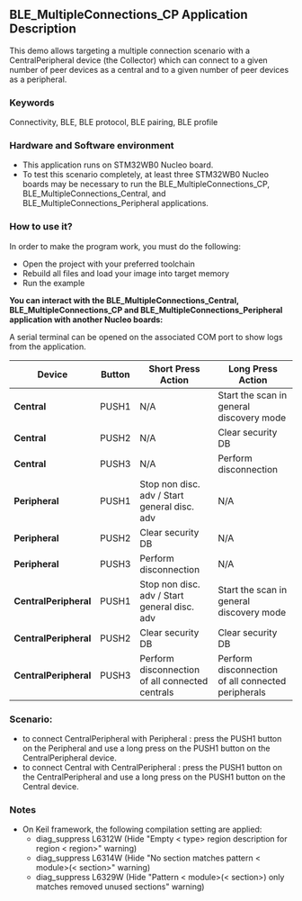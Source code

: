 ## __BLE_MultipleConnections_CP Application Description__

This demo allows targeting a multiple connection scenario with a CentralPeripheral device (the Collector) which can connect to a given number of peer devices as a central and to a given number of peer devices as a peripheral.


### __Keywords__

Connectivity, BLE, BLE protocol, BLE pairing, BLE profile

### __Hardware and Software environment__

  - This application runs on STM32WB0 Nucleo board.
  - To test this scenario completely, at least three STM32WB0 Nucleo boards may be necessary to run the BLE_MultipleConnections_CP, BLE_MultipleConnections_Central, and BLE_MultipleConnections_Peripheral applications.
    
### __How to use it?__

In order to make the program work, you must do the following:

 - Open the project with your preferred toolchain
 - Rebuild all files and load your image into target memory
 - Run the example
 

 __You can interact with the BLE_MultipleConnections_Central, BLE_MultipleConnections_CP and BLE_MultipleConnections_Peripheral application with another Nucleo boards:__

A serial terminal can be opened on the associated COM port to show logs from the application.

| **Device**          | **Button** | **Short Press Action**                                      | **Long Press Action**                                      |
|-----------------------|------------|--------------------------------------------------|-----------------------------------------------------|
| **Central**           | PUSH1      | N/A                                              | Start the scan in general discovery mode            |
| **Central**           | PUSH2      | N/A                                              | Clear security DB                                   |
| **Central**         | PUSH3      | N/A                                                         | Perform disconnection                                       |
| **Peripheral**      | PUSH1      | Stop non disc. adv / Start general disc. adv                | N/A                                                        |
| **Peripheral**        | PUSH2      | Clear security DB                                | N/A                                                 |
| **Peripheral**      | PUSH3      | Perform disconnection                                       | N/A                                                        |
| **CentralPeripheral** | PUSH1      | Stop non disc. adv / Start general disc. adv     | Start the scan in general discovery mode            |
| **CentralPeripheral** | PUSH2      | Clear security DB                                | Clear security DB                                   |
| **CentralPeripheral** | PUSH3    | Perform disconnection of all connected centrals             | Perform disconnection of all connected peripherals         |


### Scenario:
- to connect CentralPeripheral with Peripheral : press the PUSH1 button on the Peripheral and use a long press on the PUSH1 button on the CentralPeripheral device.
- to connect Central with CentralPeripheral : press the PUSH1 button on the CentralPeripheral and use a long press on the PUSH1 button on the Central device.


### __Notes__
                                            
 - On Keil framework, the following compilation setting are applied:
   - diag_suppress L6312W          (Hide "Empty < type> region description for region < region>" warning)
   - diag_suppress L6314W          (Hide "No section matches pattern < module>(< section>" warning)
   - diag_suppress L6329W          (Hide "Pattern < module>(< section>) only matches removed unused sections" warning)
